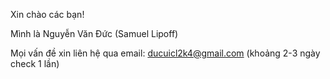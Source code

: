 Xin chào các bạn!

Mình là Nguyễn Văn Đức (Samuel Lipoff)

Mọi vấn đề xin liên hệ qua email: ducuicl2k4@gmail.com (khoảng 2-3 ngày check 1 lần)
